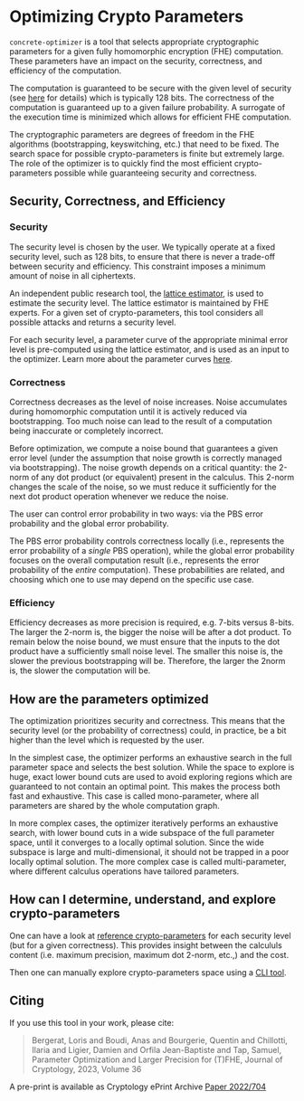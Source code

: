 # Optimizing Crypto Parameters

`concrete-optimizer` is a tool that selects appropriate cryptographic parameters for a given fully homomorphic encryption (FHE) computation. These parameters have an impact on the security, correctness, and efficiency of the computation.

The computation is guaranteed to be secure with the given level of security (see [here](../security/security_curves.md) for details) which is typically 128 bits. The correctness of the computation is guaranteed up to a given failure probability. A surrogate of the execution time is minimized which allows for  efficient FHE computation.

The cryptographic parameters are degrees of freedom in the FHE algorithms (bootstrapping, keyswitching, etc.) that need to be fixed. The search space for possible crypto-parameters is finite but extremely large. The role of the optimizer is to quickly find the most efficient crypto-parameters possible while guaranteeing security and correctness.

## Security, Correctness, and Efficiency

### Security

The security level is chosen by the user. We typically operate at a fixed security level, such as 128 bits, to ensure that there is never a trade-off between security and efficiency. This constraint imposes a minimum amount of noise in all ciphertexts.

An independent public research tool, the [lattice estimator](https://github.com/malb/lattice-estimator), is used to estimate the security level. The lattice estimator is maintained by FHE experts. For a given set of crypto-parameters, this tool considers all possible attacks and returns a security level.

For each security level, a parameter curve of the appropriate minimal error level is pre-computed using the lattice estimator, and is used as an input to the optimizer. Learn more about the parameter curves [here](../security/security_curves.md).

### Correctness

Correctness decreases as the level of noise increases. Noise accumulates during homomorphic computation until it is actively reduced via bootstrapping. Too much noise can lead to the result of a computation being inaccurate or completely incorrect.

Before optimization, we compute a noise bound that guarantees a given error level (under the assumption that noise growth is correctly managed via bootstrapping). The noise growth depends on a critical quantity: the 2-norm of any dot product (or equivalent) present in the calculus. This 2-norm changes the scale of the noise, so we must reduce it sufficiently for the next dot product operation whenever we reduce the noise.

The user can control error probability in two ways: via the PBS error probability and the global error probability.

The PBS error probability controls correctness locally (i.e., represents the error probability of a _single_ PBS operation), while the global error probability focuses on the overall computation result (i.e., represents the error probability of the _entire_ computation). These probabilities are related, and choosing which one to use may depend on the specific use case.

### Efficiency

Efficiency decreases as more precision is required, e.g. 7-bits versus 8-bits. The larger the 2-norm is, the bigger the noise will be after a dot product. To remain below the noise bound, we must ensure that the inputs to the dot product have a sufficiently small noise level. The smaller this noise is, the slower the previous bootstrapping will be. Therefore, the larger the 2norm is, the slower the computation will be.

## How are the parameters optimized

The optimization prioritizes security and correctness. This means that the security level (or the probability of correctness) could, in practice, be a bit higher than the level which is requested by the user.

In the simplest case, the optimizer performs an exhaustive search in the full parameter space and selects the best solution. While the space to explore is huge, exact lower bound cuts are used to avoid exploring regions which are guaranteed to not contain an optimal point. This makes the process both fast and exhaustive. This case is called mono-parameter, where all parameters are shared by the whole computation graph.

In more complex cases, the optimizer iteratively performs an exhaustive search, with lower bound cuts in a wide subspace of the full parameter space, until it converges to a locally optimal solution. Since the wide subspace is large and multi-dimensional, it should not be trapped in a poor locally optimal solution. The more complex case is called multi-parameter, where different calculus operations have tailored parameters.

## How can I determine, understand, and explore crypto-parameters

One can have a look at [reference crypto-parameters](https://raw.githubusercontent.com/zama-ai/concrete/release/2.3.x/compilers/concrete-optimizer/v0-parameters/ref/v0_last_128) for each security level (but for a given correctness). This provides insight between the calcululs content (i.e. maximum precision, maximum dot 2-norm, etc.,) and the cost.

Then one can manually explore crypto-parameters space using a [CLI tool](../../../compilers/concrete-optimizer/v0-parameters/README.md).

## Citing

If you use this tool in your work, please cite:
> Bergerat, Loris and Boudi, Anas and Bourgerie, Quentin and Chillotti, Ilaria and Ligier, Damien and Orfila Jean-Baptiste and Tap, Samuel, Parameter Optimization and Larger Precision for (T)FHE, Journal of Cryptology, 2023, Volume 36

A pre-print is available as Cryptology ePrint Archive [Paper 2022/704](https://eprint.iacr.org/2022/704)

